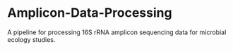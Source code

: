 # Amplicon-Data-Processing
A pipeline for processing 16S rRNA amplicon sequencing data for microbial ecology studies.
